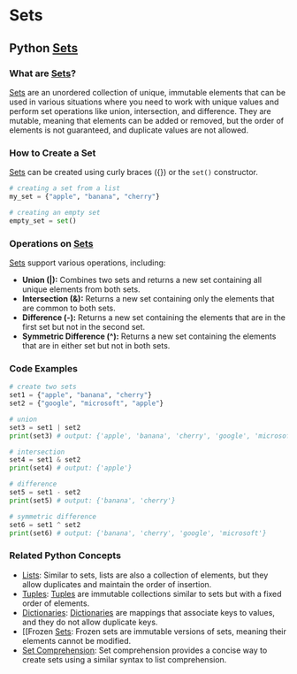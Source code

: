 # Sets 
## Python [Sets](./../sets/)

### What are [Sets](./../sets/)?
 [Sets](./../sets/) are an unordered collection of unique, immutable elements that can be used in various situations where you need to work with unique values and perform set operations like union, intersection, and difference. They are mutable, meaning that elements can be added or removed, but the order of elements is not guaranteed, and duplicate values are not allowed.

### How to Create a Set
 [Sets](./../sets/) can be created using curly braces ({}) or the `set()` constructor.

```python
# creating a set from a list
my_set = {"apple", "banana", "cherry"}

# creating an empty set
empty_set = set()
```

### Operations on [Sets](./../sets/)

 [Sets](./../sets/) support various operations, including:

- **Union (|):** Combines two sets and returns a new set containing all unique elements from both sets.
- **Intersection (&):** Returns a new set containing only the elements that are common to both sets.
- **Difference (-):** Returns a new set containing the elements that are in the first set but not in the second set.
- **Symmetric Difference (^):** Returns a new set containing the elements that are in either set but not in both sets.

### Code Examples

```python
# create two sets
set1 = {"apple", "banana", "cherry"}
set2 = {"google", "microsoft", "apple"}

# union
set3 = set1 | set2
print(set3) # output: {'apple', 'banana', 'cherry', 'google', 'microsoft'}

# intersection
set4 = set1 & set2
print(set4) # output: {'apple'}

# difference
set5 = set1 - set2
print(set5) # output: {'banana', 'cherry'}

# symmetric difference
set6 = set1 ^ set2
print(set6) # output: {'banana', 'cherry', 'google', 'microsoft'}
```

### Related Python Concepts

- [Lists](./../lists/): Similar to sets, lists are also a collection of elements, but they allow duplicates and maintain the order of insertion.
- [Tuples](./../tuples/): [Tuples](./../tuples/) are immutable collections similar to sets but with a fixed order of elements.
- [Dictionaries](./../dictionaries/): [Dictionaries](./../dictionaries/) are mappings that associate keys to values, and they do not allow duplicate keys.
- [[Frozen [Sets](./../sets/): Frozen sets are immutable versions of sets, meaning their elements cannot be modified.
- [Set Comprehension](./../set-comprehension/): Set comprehension provides a concise way to create sets using a similar syntax to list comprehension.